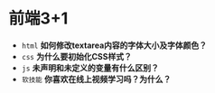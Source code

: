 # 前端3+1
- `html` **如何修改textarea内容的字体大小及字体颜色？**
- `css` **为什么要初始化CSS样式？**
- `js` **未声明和未定义的变量有什么区别？**
- `软技能` **你喜欢在线上视频学习吗？为什么？**

